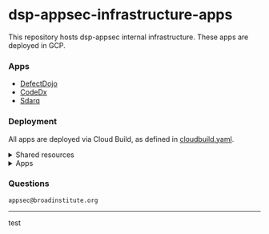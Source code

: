 # dsp-appsec-infrastructure-apps
This repository hosts dsp-appsec internal infrastructure. These apps are deployed in GCP.


### Apps

- [DefectDojo](defectdojo)
- [CodeDx](codedx)
- [Sdarq](sdarq)


### Deployment

All apps are deployed via Cloud Build, as defined in [cloudbuild.yaml](cloudbuild.yaml).

<details>
  <summary>Shared resources</summary>

#### Shared resources

First, it sets up some common infrastructure:

1.  Using [Terraform templates](terraform), it deploys a _regional_ GKE cluster with

    - a dedicated VPC network/subnetwork in `us-east1` region

    - VPC-native networking with
      [alias IPs](https://cloud.google.com/kubernetes-engine/docs/how-to/alias-ips),
      to optimize pod communication and provide some security benefits

    - a minimal-privilege GKE node service account
      with access to Stackdriver logging/monitoring
      and Google Container Registry

    - `system` and `sandbox` node pools,
      spread across 2 availability zones in the region

    - [GKE Sandbox](https://cloud.google.com/kubernetes-engine/sandbox)
      enabled for `sandbox` pool,
      which will be used for app deployments
      (with additional configuration for the pods, see below).

    - [Container-Optimized OS with `containerd` runtime](https://cloud.google.com/kubernetes-engine/docs/concepts/using-containerd)
      image for the nodes (this is required by GKE Sandbox,
      but we also use it for "system" nodes, to minimize Docker exposure surface)

    - [Shielded VMs](https://cloud.google.com/security/shielded-cloud/shielded-vm)
      for all nodes

    - [Workload Identity](https://cloud.google.com/kubernetes-engine/docs/how-to/workload-identity) for minimal-privilege app deployments

    - [Network Policy](https://cloud.google.com/kubernetes-engine/docs/tutorials/network-policy) cluster add-on for future Pod deployments

    - [Cluster Autoscaler](https://cloud.google.com/kubernetes-engine/docs/concepts/cluster-autoscaler)
      for `sandbox` pool, to gradually grow the number of nodes as more workloads are deployed to them

    - _Regular_ [release channel](https://cloud.google.com/kubernetes-engine/docs/concepts/release-channels) for cluster/node upgrades

2.  Then, it installs GKE Config Connector (via [shared/cnrm.sh](shared/cnrm.sh) script)
    into `system` pool.

    [Config Connector](https://cloud.google.com/config-connector/docs/overview)
    is a new GKE cluster add-on that enables declarative
    deployment of GCP resources directly from Kubernetes templates.

    This is highly convient, as we can deploy a Pod, an associated minimal privilege Service Account,
    and related GCP resources (e.g. CloudSQL instances) within a single template.

    Notice that Config Connector itself needs access to create these GCP resources,
    and as such is assigned a highly-privileged Service Account with the
    required permissions via a custom IAM role in Terraform. However,
    we schedule its pods into `system` node pool, so it is physically separated
    from all "third-party apps" in the cluster.

    If this becomes a big concern, it's possible to deploy Config Connector
    onto a separate project/cluster altogether,
    and then managing "target project" resources from there
    (or alternatively, we could use Terraform to deploy these GCP resources,
    but that introduces its own complexities).

    However, even the current setup may provide sufficient isolation, and is
    still better than the regular "Default Compute Engine Service Account Identity"
    typically used for GKE nodes and pods, since
    the workloads (apps) are now isolated by multiple layers
    (workload identity, containerization, GKE Sandbox where possible,
    physical nodes, and Network Policies in the future).

    It's also possible to protect GCP resources from deletion when
    an associated Config Connector resource is removed. This can be done
    via `cnrm.cloud.google.com/deletion-policy: abandon` annotation for the resource.
    We use it for such resources as `SQLInstance/Database/User`,
    `ComputeAddress`, `DNSManagedZone`, `ComputeDisk`, and `ComputeResourcePolicy`,
    as those generally need to "survive" any cluster/app re-deployments.

    Since Config Connector relies on the project-global names of such resources,
    they are automatically "acquired" by it on re-deployment. This allows us
    to safely delete an entire namespace or even the cluster, and
    re-create it later on, so the cluster/namespaces can be treated as "dispensable"
    resources that can be completely and easily reproduced via Cloud Build, when needed.

    [Here](https://cloud.google.com/config-connector/docs/reference/resources)
    is a comprehensive list of all possible GCP resources available via Config Connector.

3.  Finally, using Config Connector we set up `global` namespace (see below)
    and the following GCP resources in it ([shared/global.yaml](shared/global.yaml)):

    - Cloud Armor [Security Policy](https://cloud.google.com/armor/docs/security-policy-concepts),
      which firewalls all Ingress endpoints to the Broad CIDRs.

    - [Cloud DNS Managed Zone](https://cloud.google.com/dns/zones)
      for `dsp-appsec.broadinstitute.org.`

    - [GCE Resource Policy](https://cloud.google.com/compute/docs/disks/scheduled-snapshots)
      for disk snapshots (see below).
</details>


<details>
  <summary>Apps</summary>

#### Apps

Next, Cloud Build applies both app-specific and some [shared](shared)
Kubernetes _templates_ to deploy each app.

Some apps require patches to work properly with Docker/Kubernetes,
so we build patched images and push them to GCR along the way.
We use [Kaniko](https://github.com/GoogleContainerTools/kaniko) Docker builder
to speed up the builds through caching.

Each Kubernetes deployment is done via an associated `deploy.sh` script
(e.g. one for [CodeDx](codedx/deploy.sh)).
A quick overview of what that script should do:

1.  Create a [Kubernetes namespace](https://kubernetes.io/docs/concepts/overview/working-with-objects/namespaces/) for the app.
    Namespaces provide mainly logical/deployment separation,
    but also some security boundaries for the apps (notably, while
    Network Policy is not enabled by default, it can be
    [configured](https://kubernetes.io/docs/concepts/services-networking/network-policies/)
    to accept internal cluster traffic only from specific namespaces).

    Namespaces are also very convenient for avoiding "spillover" of
    resources between the apps, as one namespace can be created/destroyed
    completely without affecting any others. This is particularly useful
    during the development of each app.

    We use [shared/kube-apply.py](shared/kube-apply.py) script to replace
    `PROJECT_ID` and `NAMESPACE` environment variables
    in [namespace.yaml](shared/namespace.yaml) template with app-specific values,
    and then apply it. This pattern is used throughout
    other resource deployments later as well.

2.  Generate Kubernetes secret(s) used by the app, unless they're "external" (e.g. a Slack token).
    This is done via [shared/gen-secret.sh](shared/gen-secret.sh) script, which currently uses
    `/dev/urandom` to generate a random sequence of alphanumeric characters. However,
    it may be better to use a crypto library in the future instead.

    The secrets are generated only once, when they don't exist yet. Otherwise,
    the script doesn't overwrite them. This provides a simple way to rotate the secrets,
    should we need that, by just removing them in Kubernetes and re-running the latest
    build in Cloud Build.

    For the manually created secrets, we'll provide a sample template to deploy them
    from your local shell.

3.  Set up a Kubernetes volume for the app, if it stores some of its state on disk
    (e.g. DefectDojo and CodeDx).

    This is done via [shared/volume.sh](shared/volume.sh) script that
    - declares a regional GCE disk (which can be accessed from any of the 2 zones
      in the cluster, while also providing regional replication)
    - sets up daily snapshots of disk content for disaster recovery
    - waits for the disk to be created on GCE
    - sets up Kubernetes
      [PersistentVolume and PersistentVolumeClaim](https://kubernetes.io/docs/concepts/storage/persistent-volumes/),
      where the latter can be used to associate the volume with a Pod.

4.  If the app needs access to GCP services (e.g. Cloud SQL), apply
    [shared/service-account.yaml](shared/service-account.yaml) template to:
    - create a Kubernetes Service Account (KSA) for its Pod
    - create a Google Service Account (GSA) that will have access to GCP resources
    - binds these 2 accounts via a Kubernetes annotation and `iam.workloadIdentityUser` role.

    Note that `service-account.yaml` is generic and _doesn't_ grant access to GCP resources,
    so after applying it, the actual role binding has to be done via an app-specific template
    (but at least, that step is simple).

5.  Apply the app-specific template,
    which creates either a Deployment (for stateless apps),
    or a StatefulSet (if the app uses disk).

    We also deploy any app-specific GCP resources (e.g. SQLInstance, SQLUser etc.)
    via Config Connector resource types, and create a role binding for the service account
    (if any in use), e.g. `roles/cloudsql.client` for Cloud SQL.

    Finally, it's recommended to set `runtimeClassName: gvisor` for the Pod,
    to enable GKE Sandbox around it. However, some apps (e.g. DefectDojo) may fail
    to work properly with it. In that case, the app can still be deployed without it, but
    will need an extra configuration snippet for `nodeSelector` and `tolerations`
    (e.g. see how this is done in [defectdojo/deployment.yaml](defectdojo/deployment.yaml)).

    For the next steps, this template should also expose
    a `containerPort` and a `readinessProbe`, both of which are used
    to reach the app http endpoint from Ingress and to mark it as healthy.

    Take a look, for example, at how all of this is done in
    [codedx/deployment.yaml](codedx/deployment.yaml).

6.  Call [shared/host.sh](shared/host.sh) script, which:
    - declares a global static IP for the service
    - waits for the IP to be created
    - sets up its DNS hostname record in the Managed Zone
    - waits for DNS propagation by repeated host resolution
    - deploys [GKE Managed Certificate](https://cloud.google.com/kubernetes-engine/docs/how-to/managed-certs)
      for the hostname

7.  Finally, deploy [shared/ingress.yaml](shared/ingress.yaml), which sets up:

    - [Backend Config](https://cloud.google.com/kubernetes-engine/docs/concepts/backendconfig)
      for Cloud Armor

    - [Kubernetes Service](https://kubernetes.io/docs/concepts/services-networking/service/), which:
        - exposes internal port(s) to the load balancer
        - applies Backend Config to those
        - sets up container-native load balancing via a
          [Network Endpoint Group](https://cloud.google.com/kubernetes-engine/docs/how-to/standalone-neg)

    - [GKE Ingress](https://cloud.google.com/kubernetes-engine/docs/concepts/ingress),
      which ties together all of the above using:
      - IP address binding
      - Disallowing raw HTTP (to keep only HTTPS)
      - Managed Certificate binding
      - DNS hostname mapping via Host header of the request
      - URL path mapping for each Service port

    Please note that `ingress.yaml` may need to be adjusted in an app-specific way
    (e.g. for Sdarq, which exposes multiple internal paths/ports,
    and could use Cloud DNS for Backend Config), in which case
    a customized copy of `ingress.yaml` would need to be referenced from `deploy.sh`.
</details>

### Questions
`appsec@broadinstitute.org`

--- 
test